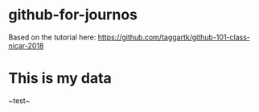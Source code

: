# github-for-journos

Based on the tutorial here: https://github.com/taggartk/github-101-class-nicar-2018

# This is my data

~test~
